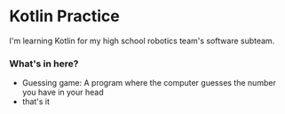 # Kotlin Practice
I'm learning Kotlin for my high school robotics team's software subteam.

### What's in here?
- Guessing game: A program where the computer guesses the number you have in your head
- that's it
